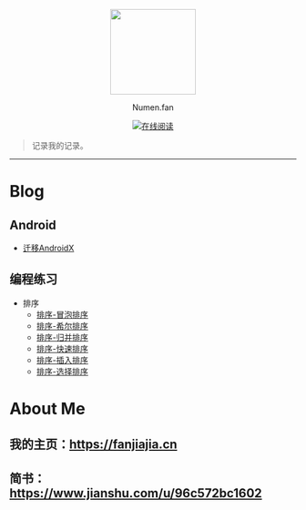 <p align="center">
<a href="https://fanjiajia.cn" target="_blank">
	<img src="https://i.loli.net/2021/05/08/zM3PYXlLsIC5Hpb.jpg" width="150px"/>
</a>
<p align="center">Numen.fan</p>
</p>

<p align="center">
  <a href=""><img src="https://img.shields.io/badge/阅读-read-brightgreen.svg" alt="在线阅读"></a>
</p>

> 记录我的记录。
--- 
# Blog
## Android
- [迁移AndroidX](https://github.com/Numen-fan/Blog/blob/master/Android/%E8%BF%81%E7%A7%BBAndroidX.md)
## 编程练习
- 排序
  - [排序-冒泡排序](https://github.com/Numen-fan/Blog/blob/master/%E7%BC%96%E7%A8%8B%E7%BB%83%E4%B9%A0/%E6%8E%92%E5%BA%8F-%E5%86%92%E6%B3%A1%E6%8E%92%E5%BA%8F.md)
  - [排序-希尔排序](https://github.com/Numen-fan/Blog/blob/master/%E7%BC%96%E7%A8%8B%E7%BB%83%E4%B9%A0/%E6%8E%92%E5%BA%8F-%E5%B8%8C%E5%B0%94%E6%8E%92%E5%BA%8F.md)
  - [排序-归并排序](https://github.com/Numen-fan/Blog/blob/master/%E7%BC%96%E7%A8%8B%E7%BB%83%E4%B9%A0/%E6%8E%92%E5%BA%8F-%E5%BD%92%E5%B9%B6%E6%8E%92%E5%BA%8F.md)
  - [排序-快速排序](https://github.com/Numen-fan/Blog/blob/master/%E7%BC%96%E7%A8%8B%E7%BB%83%E4%B9%A0/%E6%8E%92%E5%BA%8F-%E5%BF%AB%E9%80%9F%E6%8E%92%E5%BA%8F.md)
  - [排序-插入排序](https://github.com/Numen-fan/Blog/blob/master/%E7%BC%96%E7%A8%8B%E7%BB%83%E4%B9%A0/%E6%8E%92%E5%BA%8F-%E6%8F%92%E5%85%A5%E6%8E%92%E5%BA%8F.md)
  - [排序-选择排序](https://github.com/Numen-fan/Blog/blob/master/%E7%BC%96%E7%A8%8B%E7%BB%83%E4%B9%A0/%E6%8E%92%E5%BA%8F-%E9%80%89%E6%8B%A9%E6%8E%92%E5%BA%8F.md)

# About Me
## 我的主页：https://fanjiajia.cn
## 简书：https://www.jianshu.com/u/96c572bc1602
